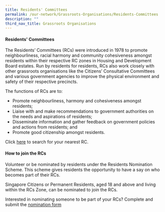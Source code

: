 ```yaml
---
title: Residents' Committees
permalink: /our-network/Grassroots-Organisations/Residents-Committees
description: ""
third_nav_title: Grassroots Organisations
---
```

#### Residents' Committees


The Residents’ Committees (RCs) were introduced in 1978 to promote neighbourliness, racial harmony and community cohesiveness amongst residents within their respective RC zones in Housing and Development Board estates. Run by residents for residents, RCs also work closely with other grassroots organisations like the Citizens’ Consultative Committees and various government agencies to improve the physical environment and safety of their respective precincts.

The functions of RCs are to:

* Promote neighbourliness, harmony and cohesiveness amongst residents;
* Liaise with and make recommendations to government authorities on the needs and aspirations of residents;
* Disseminate information and gather feedback on government policies and actions from residents; and
* Promote good citizenship amongst residents.

Click [here](//) to search for your nearest RC.

#### How to join the RCs
Volunteer or be nominated by residents under the Residents Nomination Scheme. This scheme gives residents the opportunity to have a say on who becomes part of their RCs.

Singapore Citizens or Permanent Residents, aged 18 and above and living within the RCs Zone, can be nominated to join the RCs.

Interested in nominating someone to be part of your RCs? Complete and submit the [nomination form](//)